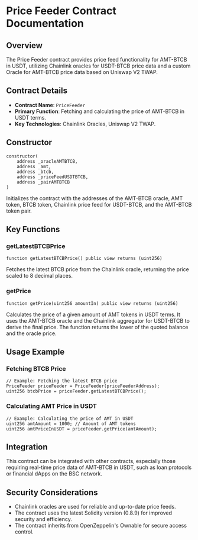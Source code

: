 # Price Feeder Contract Documentation

## Overview

The Price Feeder contract provides price feed functionality for AMT-BTCB in USDT, utilizing Chainlink oracles for USDT-BTCB price data and a custom Oracle for AMT-BTCB price data based on Uniswap V2 TWAP.

## Contract Details

- **Contract Name**: `PriceFeeder`
- **Primary Function**: Fetching and calculating the price of AMT-BTCB in USDT terms.
- **Key Technologies**: Chainlink Oracles, Uniswap V2 TWAP.

## Constructor

```solidity
constructor(
    address _oracleAMTBTCB,
    address _amt,
    address _btcb,
    address _priceFeedUSDTBTCB,
    address _pairAMTBTCB
)
```

Initializes the contract with the addresses of the AMT-BTCB oracle, AMT token, BTCB token, Chainlink price feed for USDT-BTCB, and the AMT-BTCB token pair.

## Key Functions

### getLatestBTCBPrice

```solidity
function getLatestBTCBPrice() public view returns (uint256)
```

Fetches the latest BTCB price from the Chainlink oracle, returning the price scaled to 8 decimal places.

### getPrice

```solidity
function getPrice(uint256 amountIn) public view returns (uint256)
```

Calculates the price of a given amount of AMT tokens in USDT terms. It uses the AMT-BTCB oracle and the Chainlink aggregator for USDT-BTCB to derive the final price. The function returns the lower of the quoted balance and the oracle price.

## Usage Example

### Fetching BTCB Price

```solidity
// Example: Fetching the latest BTCB price
PriceFeeder priceFeeder = PriceFeeder(priceFeederAddress);
uint256 btcbPrice = priceFeeder.getLatestBTCBPrice();
```

### Calculating AMT Price in USDT

```solidity
// Example: Calculating the price of AMT in USDT
uint256 amtAmount = 1000; // Amount of AMT tokens
uint256 amtPriceInUSDT = priceFeeder.getPrice(amtAmount);
```

## Integration

This contract can be integrated with other contracts, especially those requiring real-time price data of AMT-BTCB in USDT, such as loan protocols or financial dApps on the BSC network.

## Security Considerations

- Chainlink oracles are used for reliable and up-to-date price feeds.
- The contract uses the latest Solidity version (0.8.9) for improved security and efficiency.
- The contract inherits from OpenZeppelin's Ownable for secure access control.
